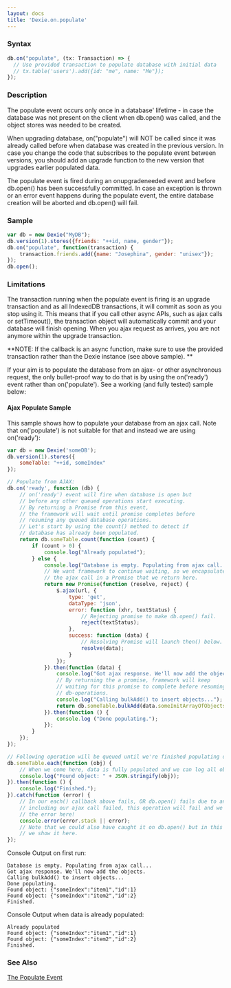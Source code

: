 ```yaml
---
layout: docs
title: 'Dexie.on.populate'
---
```


### Syntax

```ts
db.on("populate", (tx: Transaction) => {
  // Use provided transaction to populate database with initial data
  // tx.table('users').add({id: "me", name: "Me"});
});
```

### Description

The populate event occurs only once in a database' lifetime - in case the database was not present on the client when db.open() was called, and the object stores was needed to be created.

When upgrading database, on("populate") will NOT be called since it was already called before when database was created in the previous version. In case you change the code that subscribes to the populate event between versions, you should add an upgrade function to the new version that upgrades earlier populated data.

The populate event is fired during an onupgradeneeded event and before db.open() has been successfully committed. In case an exception is thrown or an error event happens during the populate event, the entire database creation will be aborted and db.open() will fail.

### Sample

```javascript
var db = new Dexie("MyDB");
db.version(1).stores({friends: "++id, name, gender"});
db.on("populate", function(transaction) {
    transaction.friends.add({name: "Josephina", gender: "unisex"});
});
db.open();
```

### Limitations

The transaction running when the populate event is firing is an upgrade transaction and as all IndexedDB transactions, it will commit as soon as you stop using it. This means that if you call other async APIs, such as ajax calls or setTimeout(), the transaction object will automatically commit and your database will finish opening. When you ajax request as arrives, you are not anymore within the upgrade transaction.

**NOTE: If the callback is an async function, make sure to use the provided transaction rather than the Dexie instance (see above sample). **

If your aim is to populate the database from an ajax- or other asynchronous request, the only bullet-proof way to do that is by using the on('ready') event rather than on('populate'). See a working (and fully tested) sample below:

#### Ajax Populate Sample

This sample shows how to populate your database from an ajax call. Note that on('populate') is not suitable for that and instead we are using on('ready'):

```javascript
var db = new Dexie('someDB');
db.version(1).stores({
    someTable: "++id, someIndex"
});

// Populate from AJAX:
db.on('ready', function (db) {
    // on('ready') event will fire when database is open but 
    // before any other queued operations start executing.
    // By returning a Promise from this event,
    // the framework will wait until promise completes before
    // resuming any queued database operations.
    // Let's start by using the count() method to detect if 
    // database has already been populated.
    return db.someTable.count(function (count) {
        if (count > 0) {
            console.log("Already populated");
        } else {
            console.log("Database is empty. Populating from ajax call...");
            // We want framework to continue waiting, so we encapsulate
            // the ajax call in a Promise that we return here.
            return new Promise(function (resolve, reject) {
                $.ajax(url, {
                    type: 'get',
                    dataType: 'json',
                    error: function (xhr, textStatus) {
                        // Rejecting promise to make db.open() fail.
                        reject(textStatus);
                    },
                    success: function (data) {
                        // Resolving Promise will launch then() below.
                        resolve(data);
                    }
                });
            }).then(function (data) {
                console.log("Got ajax response. We'll now add the objects.");
                // By returning the a promise, framework will keep
                // waiting for this promise to complete before resuming other
                // db-operations.
                console.log("Calling bulkAdd() to insert objects...");
                return db.someTable.bulkAdd(data.someInitArrayOfObjects);
            }).then(function () {
                console.log ("Done populating.");
            });
        }
    });
});

// Following operation will be queued until we're finished populating data:
db.someTable.each(function (obj) {
    // When we come here, data is fully populated and we can log all objects.
    console.log("Found object: " + JSON.stringify(obj));
}).then(function () {
    console.log("Finished.");
}).catch(function (error) {
    // In our each() callback above fails, OR db.open() fails due to any reason,
    // including our ajax call failed, this operation will fail and we will get
    // the error here!
    console.error(error.stack || error);
    // Note that we could also have caught it on db.open() but in this sample,
    // we show it here.
});
```

Console Output on first run:

```
Database is empty. Populating from ajax call...
Got ajax response. We'll now add the objects.
Calling bulkAdd() to insert objects...
Done populating.
Found object: {"someIndex":"item1","id":1}
Found object: {"someIndex":"item2","id":2}
Finished.
```

Console Output when data is already populated:

```
Already populated
Found object: {"someIndex":"item1","id":1}
Found object: {"someIndex":"item2","id":2}
Finished.
```

### See Also

[The Populate Event](/docs/Tutorial/Design#the-populate-event)
